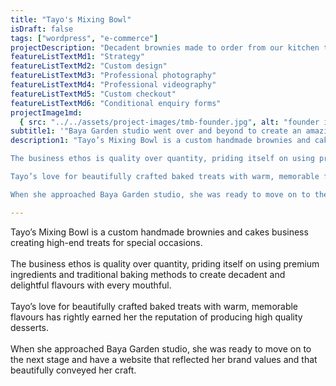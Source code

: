 ```yaml
---
title: "Tayo's Mixing Bowl"
isDraft: false
tags: ["wordpress", "e-commerce"]
projectDescription: "Decadent brownies made to order from our kitchen to your door"
featureListTextMd1: "Strategy"
featureListTextMd2: "Custom design"
featureListTextMd3: "Professional photography"
featureListTextMd4: "Professional videography"
featureListTextMd5: "Custom checkout"
featureListTextMd6: "Conditional enquiry forms"
projectImage1md:
  { src: "../../assets/project-images/tmb-founder.jpg", alt: "founder image" }
subtitle1: '"Baya Garden studio went over and beyond to create an amazing website for my online bakery business."'
description1: "Tayo’s Mixing Bowl is a custom handmade brownies and cakes business creating high-end treats for special occasions.\n

The business ethos is quality over quantity, priding itself on using premium ingredients and traditional baking methods to create decadent and delightful flavours with every mouthful.\n

Tayo’s love for beautifully crafted baked treats with warm, memorable flavours has rightly earned her the reputation of producing high quality desserts.\n

When she approached Baya Garden studio, she was ready to move on to the next stage and have a website that reflected her brand values and that beautifully conveyed her craft."

---
```

Tayo’s Mixing Bowl is a custom handmade brownies and cakes business creating high-end treats for special occasions.<br><br>The business ethos is quality over quantity, priding itself on using premium ingredients and traditional baking methods to create decadent and delightful flavours with every mouthful.<br><br>Tayo’s love for beautifully crafted baked treats with warm, memorable flavours has rightly earned her the reputation of producing high quality desserts.<br><br>When she approached Baya Garden studio, she was ready to move on to the next stage and have a website that reflected her brand values and that beautifully conveyed her craft.